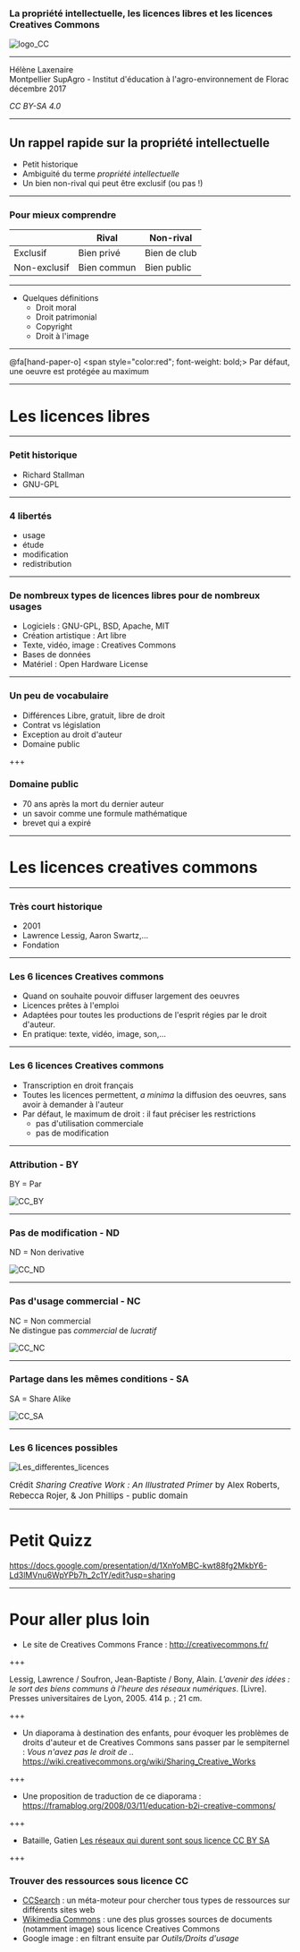 ### La propriété intellectuelle, les licences libres et les licences Creatives Commons

![logo_CC](http://www.lamerguez.com/presentations_GitPich/presentation-UE3_curation/CC_pt.png)

---
Hélène Laxenaire  
Montpellier SupAgro - Institut d'éducation à l'agro-environnement de Florac  
décembre 2017  

*CC BY-SA 4.0*



---
## Un rappel rapide sur la propriété intellectuelle
 * Petit historique
 * Ambiguité du terme *propriété intellectuelle*
 * Un bien non-rival qui peut être exclusif (ou pas !)


---
### Pour mieux comprendre



|             | Rival       | Non-rival    |
| ----------- |-------------| ------------ |
|Exclusif     | Bien privé  | Bien de club |
|Non-exclusif | Bien commun | Bien public  |


---

* Quelques définitions 
	* Droit moral
	* Droit patrimonial
	* Copyright
	* Droit à l'image
	
---

@fa[hand-paper-o] <span style="color:red"; font-weight: bold;>  Par défaut, une oeuvre est protégée au maximum</span> 

---
# Les licences libres

---

### Petit historique
* Richard Stallman
* GNU-GPL

---
### 4 libertés

* usage 
* étude
* modification
* redistribution

---
### De nombreux types de licences libres pour de nombreux usages

* Logiciels : GNU-GPL, BSD, Apache, MIT
* Création artistique : Art libre
* Texte, vidéo, image : Creatives Commons
* Bases de données
* Matériel : Open Hardware License


---

### Un peu de vocabulaire
* Différences Libre, gratuit, libre de droit
* Contrat vs législation
* Exception au droit d'auteur
* Domaine public

+++

### Domaine public
* 70 ans après la mort du dernier auteur
* un savoir comme une formule mathématique
* brevet qui a expiré

---

# Les licences creatives commons

---

### Très court historique
* 2001
* Lawrence Lessig, Aaron Swartz,...
* Fondation
 
---
### Les 6 licences Creatives commons
* Quand on souhaite pouvoir diffuser largement des oeuvres
* Licences prêtes à l'emploi
* Adaptées pour toutes les productions de l'esprit régies par le droit d'auteur.
* En pratique: texte, vidéo, image, son,...

---

### Les 6 licences Creatives commons
* Transcription en droit français
* Toutes les licences permettent, *a minima* la diffusion des oeuvres, sans avoir à demander à l'auteur
* Par défaut, le maximum de droit : il faut préciser les restrictions
	* pas d'utilisation commerciale
	* pas de modification

---

### Attribution - BY
BY = Par

![CC_BY](http://www.lamerguez.com/presentations_GitPich/presentation-UE3_curation/CC_BY_pt.png)

---

### Pas de modification - ND
ND = Non derivative

![CC_ND](http://www.lamerguez.com/presentations_GitPich/presentation-UE3_curation/CC_ND_pt.png)

---

### Pas d'usage commercial - NC
NC = Non commercial  
Ne distingue pas *commercial* de *lucratif*

![CC_NC](http://www.lamerguez.com/presentations_GitPich/presentation-UE3_curation/CC_NC_pt.png)

---

### Partage dans les mêmes conditions - SA
SA = Share Alike

![CC_SA](http://www.lamerguez.com/presentations_GitPich/presentation-UE3_curation/CC_SA_pt.png)

---

### Les 6 licences possibles

![Les_differentes_licences](http://www.lamerguez.com/presentations_GitPich/presentation-UE3_curation/Les_differentes_licences.png)

<span style="font-size: 15px;">Crédit *Sharing Creative Work : An Illustrated Primer* by Alex Roberts, Rebecca Rojer, & Jon Phillips - public domain</span>


---
# Petit Quizz

https://docs.google.com/presentation/d/1XnYoMBC-kwt88fg2MkbY6-Ld3lMVnu6WpYPb7h_2c1Y/edit?usp=sharing

---
# Pour aller plus loin

- Le site de Creatives Commons France : http://creativecommons.fr/

+++

Lessig, Lawrence / Soufron, Jean-Baptiste / Bony, Alain. *L'avenir des idées : le sort des biens communs à l'heure des réseaux numériques*. [Livre]. Presses universitaires de Lyon, 2005. 414 p. ; 21 cm. 


+++

- Un diaporama à destination des enfants, pour évoquer les  problèmes de droits d'auteur et de Creatives Commons sans passer par le sempiternel : *Vous n'avez pas le droit de ..*
https://wiki.creativecommons.org/wiki/Sharing_Creative_Works

+++

- Une proposition de traduction de ce diaporama : https://framablog.org/2008/03/11/education-b2i-creative-commons/

+++


- Bataille, Gatien [Les réseaux qui durent sont sous licence CC BY SA](http://ebook.coop-tic.eu/francais/wakka.php?wiki=LesReseauxQuiDurentSontSousLicenceCcBy)

+++
### Trouver des ressources sous licence CC

* [CCSearch](https://search.creativecommons.org/) : un méta-moteur pour chercher tous types de ressources sur différents sites web
* [Wikimedia Commons](https://commons.wikimedia.org/wiki/Accueil) : une des plus grosses sources de documents (notamment image) sous licence Creatives Commons
* Google image : en filtrant ensuite par *Outils/Droits d'usage*





